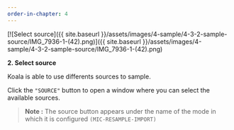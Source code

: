 ```yaml
---
order-in-chapter: 4
---
```


[![Select source]({{ site.baseurl }}/assets/images/4-sample/4-3-2-sample-source/IMG_7936-1-(42).png)]({{
site.baseurl }}/assets/images/4-sample/4-3-2-sample-source/IMG_7936-1-(42).png)

**2. Select source**

Koala is able to use differents sources to sample.

Click the `"SOURCE"` button to open a window where you can select the available sources.

> **Note :** The source button appears under the name of the mode in which it is configured `(MIC-RESAMPLE-IMPORT)`
